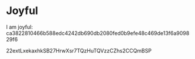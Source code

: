 # Joyful

I am joyful: ca3822810466b588edc4242db690db2080fed0b9efe48c469de13f6a909829f6


22extLxekaxhkSB27HrwXsr7TQzHuTQVzzCZhs2CCQmBSP